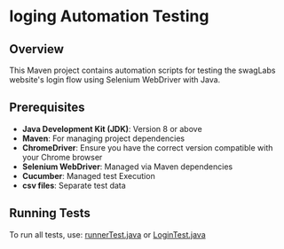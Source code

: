 # loging Automation Testing

## Overview
This Maven project contains automation scripts for testing the swagLabs website's login flow using Selenium WebDriver with Java.

## Prerequisites
- **Java Development Kit (JDK)**: Version 8 or above
- **Maven**: For managing project dependencies
- **ChromeDriver**: Ensure you have the correct version compatible with your Chrome browser
- **Selenium WebDriver**: Managed via Maven dependencies
- **Cucumber**: Managed test Execution
- **csv files**: Separate test data


## Running Tests


To run all tests, use:
[runnerTest.java](src%2Ftest%2Fjava%2FrunnerCucumber%2FrunnerTest.java)
or
[LoginTest.java](src%2Ftest%2Fjava%2Ftests%2FRegisterTest.java)
